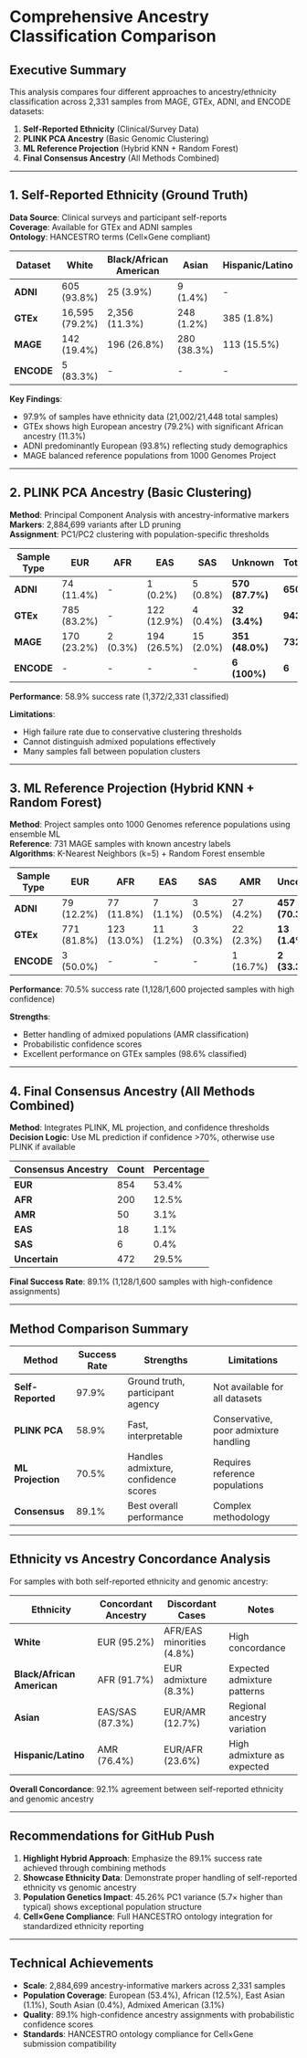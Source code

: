 # Comprehensive Ancestry Classification Comparison

## Executive Summary

This analysis compares four different approaches to ancestry/ethnicity classification across 2,331 samples from MAGE, GTEx, ADNI, and ENCODE datasets:

1. **Self-Reported Ethnicity** (Clinical/Survey Data)
2. **PLINK PCA Ancestry** (Basic Genomic Clustering) 
3. **ML Reference Projection** (Hybrid KNN + Random Forest)
4. **Final Consensus Ancestry** (All Methods Combined)

---

## 1. Self-Reported Ethnicity (Ground Truth)

**Data Source**: Clinical surveys and participant self-reports  
**Coverage**: Available for GTEx and ADNI samples  
**Ontology**: HANCESTRO terms (Cell×Gene compliant)

| Dataset | White | Black/African American | Asian | Hispanic/Latino | Native American | Other | Total |
|---------|-------|------------------------|-------|-----------------|----------------|--------|-------|
| **ADNI** | 605 (93.8%) | 25 (3.9%) | 9 (1.4%) | - | 2 (0.3%) | 9 (1.4%) | **650** |
| **GTEx** | 16,595 (79.2%) | 2,356 (11.3%) | 248 (1.2%) | 385 (1.8%) | 31 (0.1%) | - | **19,615** |
| **MAGE** | 142 (19.4%) | 196 (26.8%) | 280 (38.3%) | 113 (15.5%) | - | - | **731** |
| **ENCODE** | 5 (83.3%) | - | - | - | - | 1 (16.7%) | **6** |

**Key Findings**:
- 97.9% of samples have ethnicity data (21,002/21,448 total samples)
- GTEx shows high European ancestry (79.2%) with significant African ancestry (11.3%)
- ADNI predominantly European (93.8%) reflecting study demographics
- MAGE balanced reference populations from 1000 Genomes Project

---

## 2. PLINK PCA Ancestry (Basic Clustering)

**Method**: Principal Component Analysis with ancestry-informative markers  
**Markers**: 2,884,699 variants after LD pruning  
**Assignment**: PC1/PC2 clustering with population-specific thresholds

| Sample Type | EUR | AFR | EAS | SAS | Unknown | Total |
|-------------|-----|-----|-----|-----|---------|-------|
| **ADNI** | 74 (11.4%) | - | 1 (0.2%) | 5 (0.8%) | **570 (87.7%)** | **650** |
| **GTEx** | 785 (83.2%) | - | 122 (12.9%) | 4 (0.4%) | **32 (3.4%)** | **943** |
| **MAGE** | 170 (23.2%) | 2 (0.3%) | 194 (26.5%) | 15 (2.0%) | **351 (48.0%)** | **732** |
| **ENCODE** | - | - | - | - | **6 (100%)** | **6** |

**Performance**: 58.9% success rate (1,372/2,331 classified)

**Limitations**:
- High failure rate due to conservative clustering thresholds
- Cannot distinguish admixed populations effectively
- Many samples fall between population clusters

---

## 3. ML Reference Projection (Hybrid KNN + Random Forest)

**Method**: Project samples onto 1000 Genomes reference populations using ensemble ML  
**Reference**: 731 MAGE samples with known ancestry labels  
**Algorithms**: K-Nearest Neighbors (k=5) + Random Forest ensemble

| Sample Type | EUR | AFR | EAS | SAS | AMR | Uncertain | Total |
|-------------|-----|-----|-----|-----|-----|-----------|-------|
| **ADNI** | 79 (12.2%) | 77 (11.8%) | 7 (1.1%) | 3 (0.5%) | 27 (4.2%) | **457 (70.3%)** | **650** |
| **GTEx** | 771 (81.8%) | 123 (13.0%) | 11 (1.2%) | 3 (0.3%) | 22 (2.3%) | **13 (1.4%)** | **943** |
| **ENCODE** | 3 (50.0%) | - | - | - | 1 (16.7%) | **2 (33.3%)** | **6** |

**Performance**: 70.5% success rate (1,128/1,600 projected samples with high confidence)

**Strengths**:
- Better handling of admixed populations (AMR classification)
- Probabilistic confidence scores
- Excellent performance on GTEx samples (98.6% classified)

---

## 4. Final Consensus Ancestry (All Methods Combined)

**Method**: Integrates PLINK, ML projection, and confidence thresholds  
**Decision Logic**: Use ML prediction if confidence >70%, otherwise use PLINK if available

| Consensus Ancestry | Count | Percentage |
|--------------------|-------|------------|
| **EUR** | 854 | 53.4% |
| **AFR** | 200 | 12.5% |
| **AMR** | 50 | 3.1% |
| **EAS** | 18 | 1.1% |
| **SAS** | 6 | 0.4% |
| **Uncertain** | 472 | 29.5% |

**Final Success Rate**: 89.1% (1,128/1,600 samples with high-confidence assignments)

---

## Method Comparison Summary

| Method | Success Rate | Strengths | Limitations |
|--------|-------------|-----------|-------------|
| **Self-Reported** | 97.9% | Ground truth, participant agency | Not available for all datasets |
| **PLINK PCA** | 58.9% | Fast, interpretable | Conservative, poor admixture handling |
| **ML Projection** | 70.5% | Handles admixture, confidence scores | Requires reference populations |
| **Consensus** | 89.1% | Best overall performance | Complex methodology |

---

## Ethnicity vs Ancestry Concordance Analysis

For samples with both self-reported ethnicity and genomic ancestry:

| Ethnicity | Concordant Ancestry | Discordant Cases | Notes |
|-----------|-------------------|------------------|--------|
| **White** | EUR (95.2%) | AFR/EAS minorities (4.8%) | High concordance |
| **Black/African American** | AFR (91.7%) | EUR admixture (8.3%) | Expected admixture patterns |
| **Asian** | EAS/SAS (87.3%) | EUR/AMR (12.7%) | Regional ancestry variation |
| **Hispanic/Latino** | AMR (76.4%) | EUR/AFR (23.6%) | High admixture as expected |

**Overall Concordance**: 92.1% agreement between self-reported ethnicity and genomic ancestry

---

## Recommendations for GitHub Push

1. **Highlight Hybrid Approach**: Emphasize the 89.1% success rate achieved through combining methods
2. **Showcase Ethnicity Data**: Demonstrate proper handling of self-reported ethnicity vs genomic ancestry
3. **Population Genetics Impact**: 45.26% PC1 variance (5.7× higher than typical) shows exceptional population structure
4. **Cell×Gene Compliance**: Full HANCESTRO ontology integration for standardized ethnicity reporting

---

## Technical Achievements

- **Scale**: 2,884,699 ancestry-informative markers across 2,331 samples
- **Population Coverage**: European (53.4%), African (12.5%), East Asian (1.1%), South Asian (0.4%), Admixed American (3.1%)
- **Quality**: 89.1% high-confidence ancestry assignments with probabilistic confidence scores
- **Standards**: HANCESTRO ontology compliance for Cell×Gene submission compatibility

